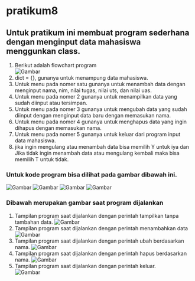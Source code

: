 # pratikum8

## Untuk pratikum ini membuat program sederhana dengan menginput data mahasiswa menggunkan class.

1. Berikut adalah flowchart program                         
![Gambar](ss/ss1.png)
2. dict = {}, gunanya untuk menampung data mahasiswa.
3. Untuk menu pada nomer satu gunanya untuk menambah data dengan menginput nama, nim, nilai tugas, nilai uts, dan nilai uas.
4. Untuk menu pada nomer 2 gunanya untuk menampilkan data yang sudah diinput atau tersimpan.
5. Untuk menu pada nomer 3 gunanya untuk mengubah data yang sudah diinput dengan menginput data baru dengan memasukan nama.
6. Untuk menu pada nomer 4 gunanya untuk menghapus data yang ingin dihapus dengan memasukan nama.
7. Untuk menu pada nomer 5 gunanya untuk keluar dari program input data mahasiswa.
8. jika ingin mengulang atau menambah data bisa memilih Y untuk iya dan Jika tidak ingin menambah data atau mengulang kembali maka bisa memilih T untuk tidak.

### Untuk kode program bisa dilihat pada gambar dibawah ini.
![Gambar](ss/ss2.png)
![Gambar](ss/ss3.png)
![Gambar](ss/ss4.png)
![Gambar](ss/ss5.png)

### Dibawah merupakan gambar saat program dijalankan

1. Tampilan program saat dijalankan dengan perintah tampilkan tanpa tambahan data.
![Gambar](ss/ss6.png)
2. Tampilan program saat dijalankan dengan perintah menambahkan data
![Gambar](ss/ss7.png)
3. Tampilan program saat dijalankan dengan perintah ubah berdasarkan nama.
![Gambar](ss/ss8.png)
4. Tampilan program saat dijalankan dengan perintah hapus berdasarkan nama.
![Gambar](ss/ss9.png)
5. Tampilan program saat dijalankan dengan perintah keluar.             
![Gambar](ss/ss10.png)